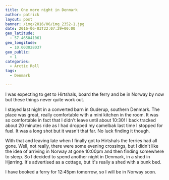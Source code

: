 ```yaml
---
title: One more night in Denmark
author: patrick
layout: post
banner: /img/2016/06/img_2352-1.jpg
date: 2016-06-03T22:07:29+00:00
geo_latitude:
  - 57.465041061
geo_longitude:
  - 10.003028037
geo_public:
  - 1
categories:
  - Arctic Roll
tags:
  - Denmark

---
```

I was expecting to get to Hirtshals, board the ferry and be in Norway by now but these things never quite work out.

I stayed last night in a converted barn in Guderup, southern Denmark. The place was great, really comfortable with a mini kitchen in the room. It was so comfortable in fact that I didn't leave until about 10:30! I back tracked about 20 minutes ride as I had dropped my camelbak last time I stopped for fuel. It was a long shot but it wasn't that far. No luck finding it though.

With that and leaving late when I finally got to Hirtshals the ferries had all gone. Well, not really, there were some evening crossings, but I didn't like the idea of arriving in Norway at gone 10:00pm and then finding somewhere to sleep. So I decided to spend another night in Denmark, in a shed in Hjørring. It's advertised as a cottage, but it's really a shed with a bunk bed.

I have booked a ferry for 12:45pm tomorrow, so I will be in Norway soon.